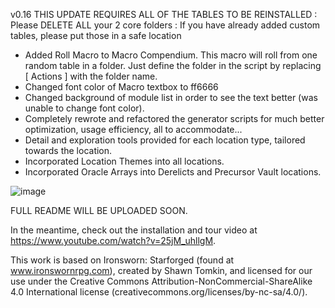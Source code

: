 v0.16
THIS UPDATE REQUIRES ALL OF THE TABLES TO BE REINSTALLED
: Please DELETE ALL your 2 core folders
: If you have already added custom tables, please put those in a safe location

- Added Roll Macro to Macro Compendium. This macro will roll from one random table in a folder. Just define the folder in the script by replacing [ Actions ] with the folder name.
- Changed font color of Macro textbox to ff6666
- Changed background of module list in order to see the text better (was unable to change font color).
- Completely rewrote and refactored the generator scripts for much better optimization, usage efficiency, all to accommodate...
- Detail and exploration tools provided for each location type, tailored towards the location.
- Incorporated Location Themes into all locations.
- Incorporated Oracle Arrays into Derelicts and Precursor Vault locations.

![image](https://user-images.githubusercontent.com/84727873/124336519-5097ab00-db6c-11eb-828e-06da06ddec61.png)

FULL README WILL BE UPLOADED SOON.

In the meantime, check out the installation and tour video at https://www.youtube.com/watch?v=25jM_uhllgM.

This work is based on Ironsworn: Starforged (found at www.ironswornrpg.com), created by Shawn Tomkin, and licensed for our use under the Creative Commons Attribution-NonCommercial-ShareAlike 4.0 International license (creativecommons.org/licenses/by-nc-sa/4.0/).